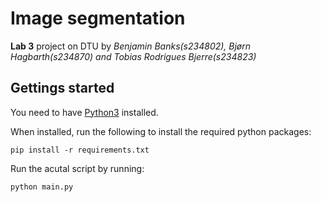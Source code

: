 # Image segmentation

**Lab 3** project on DTU by _Benjamin Banks(s234802), Bjørn Hagbarth(s234870) and Tobias Rodrigues Bjerre(s234823)_

## Gettings started

You need to have [Python3](https://www.python.org/downloads/) installed.

When installed, run the following to install the required python packages:

```{cmd}
pip install -r requirements.txt
```

Run the acutal script by running:

```{cmd}
python main.py
```
